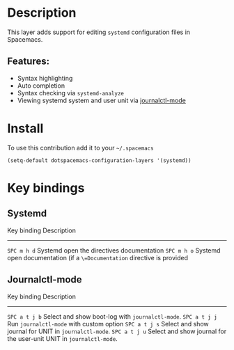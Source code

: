 Description
===========

This layer adds support for editing `systemd` configuration files in
Spacemacs.

Features:
---------

-   Syntax highlighting
-   Auto completion
-   Syntax checking via `systemd-analyze`
-   Viewing systemd system and user unit via
    [journalctl-mode](https://github.com/SebastianMeisel/journalctl-mode)

Install
=======

To use this contribution add it to your `~/.spacemacs`

``` {.commonlisp org-language="emacs-lisp"}
(setq-default dotspacemacs-configuration-layers '(systemd))
```

Key bindings
============

Systemd
-------

  Key binding   Description
  ------------- --------------------------------------------------------------------------
  `SPC m h d`   Systemd open the directives documentation
  `SPC m h o`   Systemd open documentation (if a `\=Documentation` directive is provided

Journalctl-mode
---------------

  Key binding     Description
  --------------- ----------------------------------------------------------------------
  `SPC a t j b`   Select and show boot-log with `journalctl-mode`.
  `SPC a t j j`   Run `journalctl-mode` with custom option
  `SPC a t j s`   Select and show journal for UNIT in `journalctl-mode`.
  `SPC a t j u`   Select and show journal for the user-unit UNIT in `journalctl-mode`.
